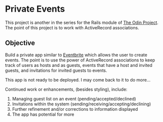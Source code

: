 # Private Events

This project is another in the series for the Rails module of [The Odin Project](https://www.theodinproject.com). The point of this project is to work with ActiveRecord associations.

## Objective

Build a private app similar to [Eventbrite](http://www.eventbrite.com/) which allows the user to create events. The point is to use the power of ActiveRecord associations to keep track of users as hosts and as guests, events that have a host and invited guests, and invitations for invited guests to events.

This app is not ready to be deployed. I may come back to it to do more...

Continued work or enhancements, (besides styling), include:
  1. Managing guest list on an event (pending/accepted/declined)
  2. Invitations within the system (sending/receiving/accepting/declining)
  3. Further refinement and/or corrections to information displayed
  4. The app has potential for more
